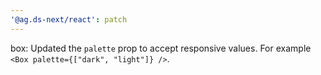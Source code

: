 ```yaml
---
'@ag.ds-next/react': patch
---
```


box: Updated the `palette` prop to accept responsive values. For example `<Box palette={["dark", "light"]} />`.
